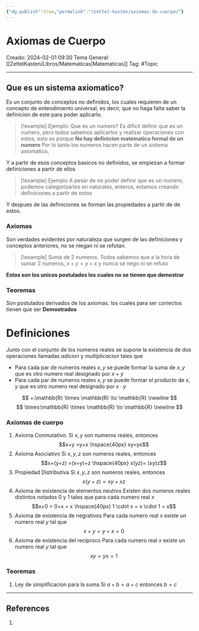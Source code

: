 ```yaml
---
{"dg-publish":true,"permalink":"/zettel-kasten/axiomas-de-cuerpo/"}
---
```



# Axiomas de Cuerpo
Creado: 2024-02-01 09:30
Tema General: [[ZettelKasten/Libros/Matematicas\|Matematicas]]
Tag: #Topic


___
## Que es un sistema axiomatico?

Es un conjunto de conceptos no definidos, los cuales requieren de un concepto de entendimiento universal, es decir, que no haga falta saber la definicion de este para poder aplicarlo.

>[!example] Ejemplo: Que es un numero?
>Es dificil definir que es un numero, pero todos sabemos aplicarlos y realizar operaciones con estos, esto es porque **No hay definicion matematica formal de un numero**
>Por lo tanto los numeros hacen parte de un sistema axiomatico,
> 

Y a partir de esos conceptos basicos no definidos, se empiezan a formar definiciones a partir de ellos
>[!example] Ejemplo
>A pesar de no poder definir que es un numero, podemos categorizarlos en naturales, enteros, estamos creando definiciones a partir de estos

Y despues de las definiciones  se forman las propiedades a partir de de estos.

### Axiomas

Son verdades evidentes por naturaleza que surgen de las definiciones y conceptos anteriores, no se niegan ni se refutan.

>[!example] Suma de 2 numeros.
> Todos sabemos que a la hora de sumar 2 numeros, $x + y = y+x$ y nunca se nego ni se refuto

**Estos son los unicos postulados los cuales no se tienen que demostrar**

### Teoremas

Son postulados derivados de los axiomas. los cuales para ser correctos tienen que ser **Demostrados**


# Definiciones

Junto con el conjunto de los numeros reales se supone la existencia de dos operaciones llamadas *adicion* y *multiplicacion* tales que 
- Para cada par de numeros reales $x, y$ se puede formar la suma de $x, y$ que es otro numero real designado por $x+y$
- Para cada par de numeros reales $x, y$ se puede formar el producto de $x, y$ que es otro numero real designado por $x \cdot y$

$$
+:\mathbb{R} \times \mathbb{R} \to \mathbb{R} \newline 
$$
$$
\times:\mathbb{R} \times \mathbb{R} \to \mathbb{R} \newline 
$$

### Axiomas de cuerpo

1. Axioma Conmutativo.
	Si $x,y$ son numeros reales, entonces 
	$$x+y =y+x \hspace{40px} xy=yx$$
1. Axioma Asociativo
	 Si $x,y,z$ son numeros reales, entonces
	 $$x+(y+z) =(x+y)+z \hspace{40px} x(yz)= (xy)z$$
3. Propiedad Distributiva
	Si $x,y,z$ son numeros reales, entonces
	$$x(y+z) =xy+xz$$
4. Axioma de existencia de elementos neutros
	Existen dos numeros reales distintos notados $0$ y $1$ tales que para cada numero real $x$
	$$x+0 = 0+x = x \hspace{40px} 1 \cdot x = x \cdot 1 = x$$
5. Axioma de existencia de negrativos
	 Para cada numero real $x$ existe un numero real $y$ tal que 
	 $$x+y = y+x = 0$$
6. Axioma de existencia del reciproco
	 Para cada numero real $x$ existe un numero real $y$ tal que 
	 $$xy=yx=1$$
### Teoremas
1. Ley de simplificacion para la suma
	 Si $a+b = a+c$ entonces $b=c$
___
## References
1.